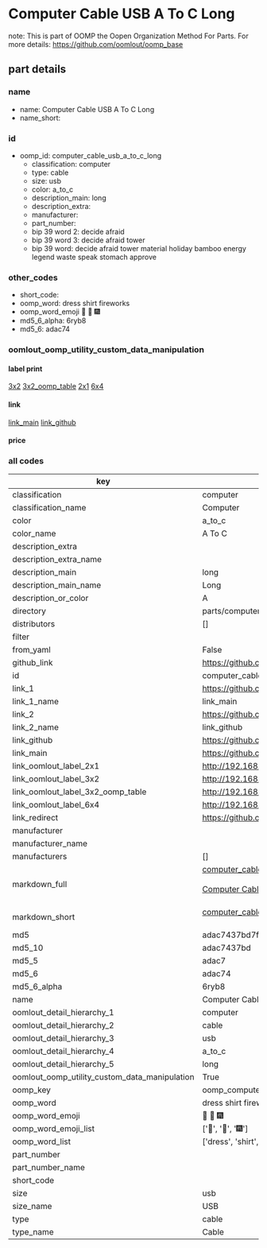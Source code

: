 # Computer Cable USB A To C Long  

note: This is part of OOMP the Oopen Organization Method For Parts. For more details: https://github.com/oomlout/oomp_base

##  part details
  







### name
* name: Computer Cable USB A To C Long
* name_short: 
### id
* oomp_id: computer_cable_usb_a_to_c_long
  * classification: computer
  * type: cable
  * size: usb
  * color: a_to_c
  * description_main: long
  * description_extra: 
  * manufacturer: 
  * part_number: 
  * bip 39 word 2: decide afraid
  * bip 39 word 3: decide afraid tower
  * bip 39 word: decide afraid tower material holiday bamboo energy legend waste speak stomach approve

### other_codes
* short_code: 
* oomp_word: dress shirt fireworks
* oomp_word_emoji :dress: :shirt: :fireworks:
* md5_6_alpha: 6ryb8
* md5_6: adac74






### oomlout_oomp_utility_custom_data_manipulation
#### label print
[3x2](http://192.168.1.245:1112/?label=oomp%206ryb8)
[3x2_oomp_table](http://192.168.1.108:1112/?label=oomp%206ryb8)
[2x1](http://192.168.1.242:1112/?label=oomp%206ryb8)
[6x4](http://192.168.1.55:1112/?label=oomp%206ryb8)    

#### link

[link_main](https://github.com/oomlout/oomlout_oomp_version_1_messy/tree/main/parts/computer_cable_usb_a_to_c_long) [link_github](https://github.com/oomlout/oomlout_oomp_version_1_messy/tree/main/parts/computer_cable_usb_a_to_c_long)                             

#### price







### all codes 
| key | value |  
| --- | --- |  
| classification | computer |  
| classification_name | Computer |  
| color | a_to_c |  
| color_name | A To C |  
| description_extra |  |  
| description_extra_name |  |  
| description_main | long |  
| description_main_name | Long |  
| description_or_color | A  |  
| directory | parts/computer_cable_usb_a_to_c_long |  
| distributors | [] |  
| filter |  |  
| from_yaml | False |  
| github_link | https://github.com/oomlout/oomlout_oomp_part_src/tree/main/parts/computer_cable_usb_a_to_c_long |  
| id | computer_cable_usb_a_to_c_long |  
| link_1 | https://github.com/oomlout/oomlout_oomp_version_1_messy/tree/main/parts/computer_cable_usb_a_to_c_long |  
| link_1_name | link_main |  
| link_2 | https://github.com/oomlout/oomlout_oomp_version_1_messy/tree/main/parts/computer_cable_usb_a_to_c_long |  
| link_2_name | link_github |  
| link_github | https://github.com/oomlout/oomlout_oomp_version_1_messy/tree/main/parts/computer_cable_usb_a_to_c_long |  
| link_main | https://github.com/oomlout/oomlout_oomp_version_1_messy/tree/main/parts/computer_cable_usb_a_to_c_long |  
| link_oomlout_label_2x1 | http://192.168.1.242:1112/?label=oomp%206ryb8 |  
| link_oomlout_label_3x2 | http://192.168.1.245:1112/?label=oomp%206ryb8 |  
| link_oomlout_label_3x2_oomp_table | http://192.168.1.108:1112/?label=oomp%206ryb8 |  
| link_oomlout_label_6x4 | http://192.168.1.55:1112/?label=oomp%206ryb8 |  
| link_redirect | https://github.com/oomlout/oomlout_oomp_version_1_messy/tree/main/parts/computer_cable_usb_a_to_c_long |  
| manufacturer |  |  
| manufacturer_name |  |  
| manufacturers | [] |  
| markdown_full | [computer_cable_usb_a_to_c_long](none)<br>[](none)<br>[Computer Cable Usb A To C Long](none)<br><br> |  
| markdown_short | [computer_cable_usb_a_to_c_long](none)<br><br> |  
| md5 | adac7437bd7f89404836688fcc4121c6 |  
| md5_10 | adac7437bd |  
| md5_5 | adac7 |  
| md5_6 | adac74 |  
| md5_6_alpha | 6ryb8 |  
| name | Computer Cable USB A To C Long |  
| oomlout_detail_hierarchy_1 | computer |  
| oomlout_detail_hierarchy_2 | cable |  
| oomlout_detail_hierarchy_3 | usb |  
| oomlout_detail_hierarchy_4 | a_to_c |  
| oomlout_detail_hierarchy_5 | long |  
| oomlout_oomp_utility_custom_data_manipulation | True |  
| oomp_key | oomp_computer_cable_usb_a_to_c_long |  
| oomp_word | dress shirt fireworks |  
| oomp_word_emoji | :dress: :shirt: :fireworks: |  
| oomp_word_emoji_list | [':dress:', ':shirt:', ':fireworks:'] |  
| oomp_word_list | ['dress', 'shirt', 'fireworks'] |  
| part_number |  |  
| part_number_name |  |  
| short_code |  |  
| size | usb |  
| size_name | USB |  
| type | cable |  
| type_name | Cable |  
